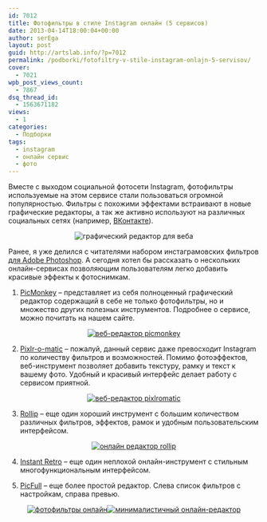 ```yaml
---
id: 7012
title: Фотофильтры в стиле Instagram онлайн (5 сервисов)
date: 2013-04-14T18:00:04+00:00
author: serEga
layout: post
guid: http://artslab.info/?p=7012
permalink: /podborki/fotofiltry-v-stile-instagram-onlajn-5-servisov/
cover:
  - 7021
wpb_post_views_count:
  - 7867
dsq_thread_id:
  - 1563671182
views:
  - 1
categories:
  - Подборки
tags:
  - instagram
  - онлайн сервис
  - фото
---
```

Вместе с выходом социальной фотосети Instagram, фотофильтры используемые на этом сервисе стали пользоваться огромной популярностью. Фильтры с похожими эффектами встраивают в новые графические редакторы, а так же активно используют на различных социальных сетях (например, [ВКонтакте](http://artslab.info/socialnye-seti/novyj-redaktor-fotografij-vkontakte/ "Новый редактор фотографий ВКонтакте")).

<center>
  <img src="http://googledrive.com/host/0B9lHVSSSdxdxd0hjdUdmRzY3Tjg/web_photo_edit.jpg" alt="графический редактор для веба" class="aligncenter wp-image-7022" srcset="http://googledrive.com/host/0B9lHVSSSdxdxd0hjdUdmRzY3Tjg/web_photo_edit.jpg 660w, http://googledrive.com/host/0B9lHVSSSdxdxd0hjdUdmRzY3Tjg/web_photo_edit-300x100.jpg 300w" sizes="(max-width: 660px) 100vw, 660px" />
</center>

Ранее, я уже делился с читателями набором инстаграмовских фильтров [для Adobe Photoshop](http://artslab.info/kisti-dlya-photoshop/filtry-iz-instagram-dlya-photoshop/ "Фото-эффекты/фильтры из Instagram для Photoshop (Actions)"). А сегодня хотел бы рассказать о нескольких онлайн-сервисах позволяющим пользователям легко добавить красивые эффекты к фотоснимкам.

<!--more-->

1. [PicMonkey](http://www.picmonkey.com/) &#8211; представляет из себя полноценный графический редактор содержащий в себе не только фотофильтры, но и множество других полезных инструментов. Подробнее о сервисе, можно почитать на нашем сайте.

<center>
  <a href="http://googledrive.com/host/0B9lHVSSSdxdxd0hjdUdmRzY3Tjg/redaktor_picmonkey.png"><img src="http://googledrive.com/host/0B9lHVSSSdxdxd0hjdUdmRzY3Tjg/redaktor_picmonkey-300x203.png" alt="веб-редактор picmonkey" class="aligncenter size-medium wp-image-6974" srcset="http://googledrive.com/host/0B9lHVSSSdxdxd0hjdUdmRzY3Tjg/redaktor_picmonkey-300x203.png 300w, http://googledrive.com/host/0B9lHVSSSdxdxd0hjdUdmRzY3Tjg/redaktor_picmonkey-1024x694.png 1024w, http://googledrive.com/host/0B9lHVSSSdxdxd0hjdUdmRzY3Tjg/redaktor_picmonkey.png 1058w" sizes="(max-width: 300px) 100vw, 300px" /></a>
</center>

2. <a href="http://pixlr.com/o-matic/" target="_blank">Pixlr-o-matic</a> &#8211; пожалуй, данный сервис даже превосходит Instagram по количеству фильтров и возможностей. Помимо фотоэффектов, веб-инструмент позволяет добавить текстуру, рамку и текст к вашему фото. Удобный и красивый интерфейс делает работу с сервисом приятной.

<center>
  <a href="http://googledrive.com/host/0B9lHVSSSdxdxd0hjdUdmRzY3Tjg/pixlromatic_filtr.jpg"><img src="http://googledrive.com/host/0B9lHVSSSdxdxd0hjdUdmRzY3Tjg/pixlromatic_filtr-300x277.jpg" alt="веб-редактор pixlromatic" class="aligncenter size-medium wp-image-7016" srcset="http://googledrive.com/host/0B9lHVSSSdxdxd0hjdUdmRzY3Tjg/pixlromatic_filtr-300x277.jpg 300w, http://googledrive.com/host/0B9lHVSSSdxdxd0hjdUdmRzY3Tjg/pixlromatic_filtr.jpg 755w" sizes="(max-width: 300px) 100vw, 300px" /></a>
</center>

3. <a href="http://www.rollip.com/" target="_blank">Rollip</a> &#8211; еще один хороший инструмент с большим количеством различных фильтров, эффектов, рамок и удобным пользовательским интерфейсом.

<center>
  <a href="http://googledrive.com/host/0B9lHVSSSdxdxd0hjdUdmRzY3Tjg/effekti_instagram_rollip.jpg"><img src="http://googledrive.com/host/0B9lHVSSSdxdxd0hjdUdmRzY3Tjg/effekti_instagram_rollip-300x208.jpg" alt="онлайн редактор rollip" class="aligncenter size-medium wp-image-7013" srcset="http://googledrive.com/host/0B9lHVSSSdxdxd0hjdUdmRzY3Tjg/effekti_instagram_rollip-300x208.jpg 300w, http://googledrive.com/host/0B9lHVSSSdxdxd0hjdUdmRzY3Tjg/effekti_instagram_rollip-1024x710.jpg 1024w, http://googledrive.com/host/0B9lHVSSSdxdxd0hjdUdmRzY3Tjg/effekti_instagram_rollip.jpg 1099w" sizes="(max-width: 300px) 100vw, 300px" /></a>
</center>

4. <a href="http://www.instantretro.com/" target="_blank">Instant Retro</a> &#8211; еще один неплохой онлайн-инструмент с стильным многофункциональным интерфейсом.

<center>
</center>

5. <a href="http://www.picfull.com/" target="_blank">PicFull</a> &#8211; еще более простой редактор. Слева список фильтров с настройкам, справа превью.

<center>
  <a href="http://googledrive.com/host/0B9lHVSSSdxdxd0hjdUdmRzY3Tjg/instant_retrofilters.jpg"><img src="http://googledrive.com/host/0B9lHVSSSdxdxd0hjdUdmRzY3Tjg/instant_retrofilters-300x194.jpg" alt="фотофильтры онлайн" class="aligncenter size-medium wp-image-7014" srcset="http://googledrive.com/host/0B9lHVSSSdxdxd0hjdUdmRzY3Tjg/instant_retrofilters-300x194.jpg 300w, http://googledrive.com/host/0B9lHVSSSdxdxd0hjdUdmRzY3Tjg/instant_retrofilters-1024x665.jpg 1024w, http://googledrive.com/host/0B9lHVSSSdxdxd0hjdUdmRzY3Tjg/instant_retrofilters.jpg 1136w" sizes="(max-width: 300px) 100vw, 300px" /></a><a href="http://googledrive.com/host/0B9lHVSSSdxdxd0hjdUdmRzY3Tjg/picfull_filtri.jpg"><img src="http://googledrive.com/host/0B9lHVSSSdxdxd0hjdUdmRzY3Tjg/picfull_filtri-300x220.jpg" alt="минималистичный онлайн-редактор" class="aligncenter size-medium wp-image-7015" srcset="http://googledrive.com/host/0B9lHVSSSdxdxd0hjdUdmRzY3Tjg/picfull_filtri-300x220.jpg 300w, http://googledrive.com/host/0B9lHVSSSdxdxd0hjdUdmRzY3Tjg/picfull_filtri-1024x753.jpg 1024w, http://googledrive.com/host/0B9lHVSSSdxdxd0hjdUdmRzY3Tjg/picfull_filtri.jpg 1194w" sizes="(max-width: 300px) 100vw, 300px" /></a>
</center>